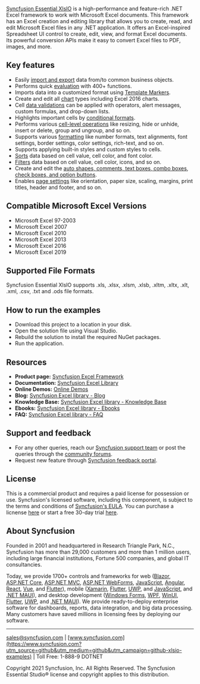 [Syncfusion Essential XlsIO](https://www.syncfusion.com/document-processing/excel-framework/net-core?utm_source=github&utm_medium=github&utm_campaign=github-xlsio-examples) is a high-performance and feature-rich .NET Excel framework to work with Microsoft Excel documents. This framework has an Excel creation and editing library that allows you to create, read, and edit Microsoft Excel files in any .NET application. It offers an Excel-inspired Spreadsheet UI control to create, edit, view, and format Excel documents. Its powerful conversion APIs make it easy to convert Excel files to PDF, images, and more.

## Key features
* Easily [import and export](https://help.syncfusion.com/file-formats/xlsio/working-with-data?utm_source=github&utm_medium=github&utm_campaign=github-xlsio-examples) data from/to common business objects.
* Performs quick [evaluation](https://help.syncfusion.com/file-formats/xlsio/working-with-formulas?utm_source=github&utm_medium=github&utm_campaign=github-xlsio-examples) with 400+ functions.
* Imports data into a customized format using [Template Markers](https://help.syncfusion.com/file-formats/xlsio/working-with-template-markers?utm_source=github&utm_medium=github&utm_campaign=github-xlsio-examples).
* Create and edit all [chart](https://help.syncfusion.com/file-formats/xlsio/working-with-charts?utm_source=github&utm_medium=github&utm_campaign=github-xlsio-examples) types including Excel 2016 charts.
* Cell [data validations](https://help.syncfusion.com/file-formats/xlsio/working-with-data-validation?utm_source=github&utm_medium=github&utm_campaign=github-xlsio-examples) can be applied with operators, alert messages, custom formulas, and drop-down lists.
* Highlights important cells by [conditional formats](https://help.syncfusion.com/file-formats/xlsio/working-with-conditional-formatting?utm_source=github&utm_medium=github&utm_campaign=github-xlsio-examples).
* Performs various [cell-level operations](https://help.syncfusion.com/file-formats/xlsio/worksheet-cells-manipulation?utm_source=github&utm_medium=github&utm_campaign=github-xlsio-examples) like resizing, hide or unhide, insert or delete, group and ungroup, and so on.
* Supports various [formatting](https://help.syncfusion.com/file-formats/xlsio/working-with-cell-or-range-formatting?utm_source=github&utm_medium=github&utm_campaign=github-xlsio-examples) like number formats, text alignments, font settings, border settings, color settings, rich-text, and so on.
* Supports applying built-in styles and custom styles to cells.
* [Sorts](https://help.syncfusion.com/file-formats/xlsio/worksheet-cells-manipulation#data-sorting?utm_source=github&utm_medium=github&utm_campaign=github-xlsio-examples) data based on cell value, cell color, and font color.
* [Filters](https://help.syncfusion.com/file-formats/xlsio/worksheet-cells-manipulation#data-filtering?utm_source=github&utm_medium=github&utm_campaign=github-xlsio-examples) data based on cell value, cell color, icons, and so on.
* Create and edit the [auto shapes, comments, text boxes, combo boxes, check boxes, and option buttons](https://help.syncfusion.com/file-formats/xlsio/working-with-drawing-objects?utm_source=github&utm_medium=github&utm_campaign=github-xlsio-examples).
* Enables [page settings](https://help.syncfusion.com/file-formats/xlsio/working-with-excel-worksheet#page-setup-settings?utm_source=github&utm_medium=github&utm_campaign=github-xlsio-examples) like orientation, paper size, scaling, margins, print titles, header and footer, and so on.

## Compatible Microsoft Excel Versions

* Microsoft Excel 97-2003
* Microsoft Excel 2007
* Microsoft Excel 2010
* Microsoft Excel 2013
* Microsoft Excel 2016
* Microsoft Excel 2019

## Supported File Formats

Syncfusion Essential XlsIO supports .xls, .xlsx, .xlsm, .xlsb, .xltm, .xltx, .xlt, .xml, .csv, .txt and .ods file formats.

## How to run the examples

* Download this project to a location in your disk.
* Open the solution file using Visual Studio.
* Rebuild the solution to install the required NuGet packages.
* Run the application.

## Resources

* **Product page:** [Syncfusion Excel Framework](https://www.syncfusion.com/document-processing/excel-framework/net-core?utm_source=github&utm_medium=github&utm_campaign=github-xlsio-examples)
* **Documentation:** [Syncfusion Excel Library](https://help.syncfusion.com/file-formats/xlsio/overview?utm_source=github&utm_medium=github&utm_campaign=github-xlsio-examples)
* **Online Demos:** [Online Demos](https://ej2.syncfusion.com/aspnetcore/XlsIO/Create#/material?utm_source=github&utm_medium=github&utm_campaign=github-xlsio-examples)
* **Blog:** [Syncfusion Excel library - Blog](https://www.syncfusion.com/blogs/category/xlsio?utm_source=github&utm_medium=github&utm_campaign=github-xlsio-examples)
* **Knowledge Base:** [Syncfusion Excel library - Knowledge Base](https://www.syncfusion.com/kb/windowsforms/xlsio?utm_source=github&utm_medium=github&utm_campaign=github-xlsio-examples)
* **Ebooks:** [Syncfusion Excel library - Ebooks](https://www.syncfusion.com/succinctly-free-ebooks?utm_source=github&utm_medium=github&utm_campaign=github-xlsio-examples)
* **FAQ:** [Syncfusion Excel library - FAQ](https://www.syncfusion.com/faq/?utm_source=github&utm_medium=github&utm_campaign=github-xlsio-examples)

## Support and feedback

* For any other queries, reach our [Syncfusion support team](https://www.syncfusion.com/support/directtrac/incidents/newincident?utm_source=github&utm_medium=listing&utm_campaign=github-xlsio-examples) or post the queries through the [community forums](https://www.syncfusion.com/forums?utm_source=github&utm_medium=listing&utm_campaign=github-xlsio-examples).
* Request new feature through [Syncfusion feedback portal](https://www.syncfusion.com/feedback?utm_source=github&utm_medium=listing&utm_campaign=github-xlsio-examples).

## License

This is a commercial product and requires a paid license for possession or use. Syncfusion's licensed software, including this component, is subject to the terms and conditions of [Syncfusion's EULA](https://www.syncfusion.com/eula/es/?utm_source=github&utm_medium=listing&utm_campaign=github-xlsio-examples). You can purchase a licnense [here](https://www.syncfusion.com/sales/products?utm_source=github&utm_medium=listing&utm_campaign=github-xlsio-examples) or start a free 30-day trial [here](https://www.syncfusion.com/account/manage-trials/start-trials?utm_source=github&utm_medium=listing&utm_campaign=github-xlsio-examples).

## About Syncfusion
Founded in 2001 and headquartered in Research Triangle Park, N.C., Syncfusion has more than 29,000 customers and more than 1 million users, including large financial institutions, Fortune 500 companies, and global IT consultancies.
 
Today, we provide 1700+ controls and frameworks for web ([Blazor](https://www.syncfusion.com/blazor-components?utm_source=github&utm_medium=github&utm_campaign=github-xlsio-examples), [ASP.NET Core](https://www.syncfusion.com/aspnet-core-ui-controls?utm_source=github&utm_medium=github&utm_campaign=github-xlsio-examples), [ASP.NET MVC](https://www.syncfusion.com/aspnet-mvc-ui-controls?utm_source=github&utm_medium=github&utm_campaign=github-xlsio-examples), [ASP.NET WebForms](https://www.syncfusion.com/jquery/aspnet-webforms-ui-controls?utm_source=github&utm_medium=github&utm_campaign=github-xlsio-examples), [JavaScript](https://www.syncfusion.com/javascript-ui-controls?utm_source=github&utm_medium=github&utm_campaign=github-xlsio-examples), [Angular](https://www.syncfusion.com/angular-ui-components?utm_source=github&utm_medium=github&utm_campaign=github-xlsio-examples), [React](https://www.syncfusion.com/react-ui-components?utm_source=github&utm_medium=github&utm_campaign=github-xlsio-examples), [Vue](https://www.syncfusion.com/vue-ui-components?utm_source=github&utm_medium=github&utm_campaign=github-xlsio-examples), and [Flutter](https://www.syncfusion.com/flutter-widgets?utm_source=github&utm_medium=github&utm_campaign=github-xlsio-examples)), mobile ([Xamarin](https://www.syncfusion.com/xamarin-ui-controls?utm_source=github&utm_medium=github&utm_campaign=github-xlsio-examples), [Flutter](https://www.syncfusion.com/flutter-widgets?utm_source=github&utm_medium=github&utm_campaign=github-xlsio-examples), [UWP](https://www.syncfusion.com/uwp-ui-controls?utm_source=github&utm_medium=github&utm_campaign=github-xlsio-examples), and [JavaScript](https://www.syncfusion.com/javascript-ui-controls?utm_source=github&utm_medium=github&utm_campaign=github-xlsio-examples), and [.NET MAUI](https://www.syncfusion.com/maui-controls?utm_source=github&utm_medium=github&utm_campaign=github-xlsio-examples)), and desktop development ([Windows Forms](https://www.syncfusion.com/winforms-ui-controls?utm_source=github&utm_medium=github&utm_campaign=github-xlsio-examples), [WPF](https://www.syncfusion.com/wpf-ui-controls?utm_source=github&utm_medium=github&utm_campaign=github-xlsio-examples), [WinUI](https://www.syncfusion.com/winui-controls?utm_source=github&utm_medium=github&utm_campaign=github-xlsio-examples), [Flutter](https://www.syncfusion.com/flutter-widgets?utm_source=github&utm_medium=github&utm_campaign=github-xlsio-examples), [UWP](https://www.syncfusion.com/uwp-ui-controls?utm_source=github&utm_medium=github&utm_campaign=github-xlsio-examples), and [.NET MAUI](https://www.syncfusion.com/maui-controls?utm_source=github&utm_medium=github&utm_campaign=github-xlsio-examples)). We provide ready-to-deploy enterprise software for dashboards, reports, data integration, and big data processing. Many customers have saved millions in licensing fees by deploying our software.
___

[sales@syncfusion.com](mailto:sales@syncfusion.com?utm_source=github&utm_medium=github&utm_campaign=github-xlsio-examples) | [www.syncfusion.com](https://www.syncfusion.com?utm_source=github&utm_medium=github&utm_campaign=github-xlsio-examples) | Toll Free: 1-888-9 DOTNET

Copyright 2021 Syncfusion, Inc. All Rights Reserved. The Syncfusion Essential Studio&reg; license and copyright applies to this distribution.

